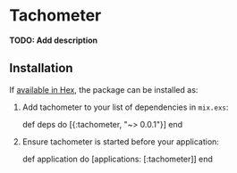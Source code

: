 # Tachometer

**TODO: Add description**

## Installation

If [available in Hex](https://hex.pm/docs/publish), the package can be installed as:

  1. Add tachometer to your list of dependencies in `mix.exs`:

        def deps do
          [{:tachometer, "~> 0.0.1"}]
        end

  2. Ensure tachometer is started before your application:

        def application do
          [applications: [:tachometer]]
        end

